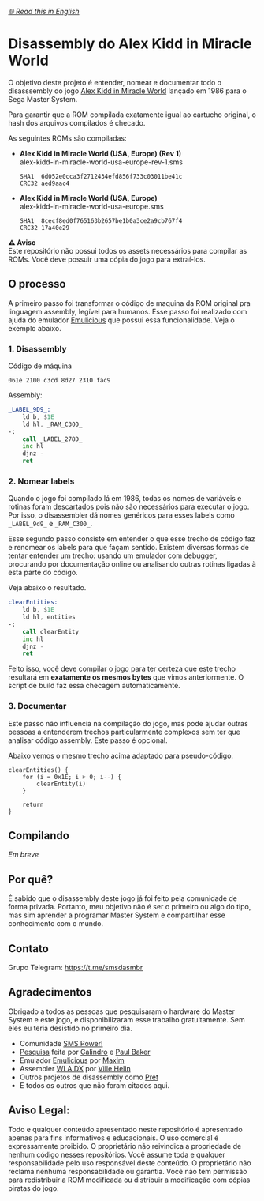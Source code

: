 *[🌐 Read this in English](README.md)*

# Disassembly do Alex Kidd in Miracle World

O objetivo deste projeto é entender, nomear e documentar todo o disasssembly do jogo [Alex Kidd in Miracle World](https://pt.wikipedia.org/wiki/Alex_Kidd_in_Miracle_World) lançado em 1986 para o Sega Master System.

Para garantir que a ROM compilada exatamente igual ao cartucho original, o hash dos arquivos compilados é checado.

As seguintes ROMs são compiladas:
- **Alex Kidd in Miracle World (USA, Europe) (Rev 1)**  
  alex-kidd-in-miracle-world-usa-europe-rev-1.sms  
  ```
  SHA1  6d052e0cca3f2712434efd856f733c03011be41c
  CRC32 aed9aac4
  ```
- **Alex Kidd in Miracle World (USA, Europe)**  
  alex-kidd-in-miracle-world-usa-europe.sms  
  ```
  SHA1  8cecf8ed0f765163b2657be1b0a3ce2a9cb767f4
  CRC32 17a40e29
  ```

**⚠️ Aviso**  
Este repositório não possui todos os assets necessários para compilar as ROMs. Você deve possuir uma cópia do jogo para extraí-los.

## O processo
A primeiro passo foi transformar o código de maquina da ROM original pra linguagem assembly, legível para humanos. Esse passo foi realizado com ajuda do emulador [Emulicious](https://emulicious.net/) que possui essa funcionalidade. Veja o exemplo abaixo.

### 1. Disassembly

Código de máquina
```
061e 2100 c3cd 8d27 2310 fac9
```

Assembly:
```asm
_LABEL_9D9_:
    ld b, $1E
    ld hl, _RAM_C300_
-:
    call _LABEL_278D_
    inc hl
    djnz -
    ret
```

### 2. Nomear labels
Quando o jogo foi compilado lá em 1986, todas os nomes de variáveis e rotinas foram descartados pois não são necessários para executar o jogo. Por isso, o disassembler dá nomes genéricos para esses labels como `_LABEL_9d9_` e `_RAM_C300_`.

Esse segundo passo consiste em entender o que esse trecho de código faz e renomear os labels para que façam sentido. Existem diversas formas de tentar entender um trecho: usando um emulador com debugger, procurando por documentação online ou analisando outras rotinas ligadas à esta parte do código.

Veja abaixo o resultado.

```asm
clearEntities:
    ld b, $1E
    ld hl, entities
-:
    call clearEntity
    inc hl
    djnz -
    ret

```

Feito isso, você deve compilar o jogo para ter certeza que este trecho resultará em **exatamente os mesmos bytes** que vimos anteriormente. O script de build faz essa checagem automaticamente.

### 3. Documentar
Este passo não influencia na compilação do jogo, mas pode ajudar outras pessoas a entenderem trechos particularmente complexos sem ter que analisar código assembly. Este passo é opcional.

Abaixo vemos o mesmo trecho acima adaptado para pseudo-código.

```
clearEntities() {
    for (i = 0x1E; i > 0; i--) {
        clearEntity(i)
    }
 
    return
}
```

## Compilando
*Em breve*

## Por quê?
É sabido que o disassembly deste jogo já foi feito pela comunidade de forma privada. Portanto, meu objetivo não é ser o primeiro ou algo do tipo, mas sim aprender a programar Master System e compartilhar esse conhecimento com o mundo.

## Contato
Grupo Telegram: https://t.me/smsdasmbr

## Agradecimentos
Obrigado a todos as pessoas que pesquisaram o hardware do Master System e este jogo, e disponibilizaram esse trabalho gratuitamente. Sem eles eu teria desistido no primeiro dia.

- Comunidade [SMS Power!](https://www.smspower.org/)
- [Pesquisa](https://www.smspower.org/Development/AlexKiddInMiracleWorld-SMS) feita por [Calindro](https://www.smspower.org/forums/member6944) e [Paul Baker](https://www.smspower.org/forums/member501)
- Emulador [Emulicious](https://emulicious.net/) por [Maxim](https://www.smspower.org/forums/member6944)
- Assembler [WLA DX](https://github.com/vhelin/wla-dx) por [Ville Helin](https://github.com/vhelin)
- Outros projetos de disassembly como [Pret](https://github.com/pret)
- E todos os outros que não foram citados aqui.

## Aviso Legal:
Todo e qualquer conteúdo apresentado neste repositório é apresentado apenas para fins informativos e educacionais.
O uso comercial é expressamente proibido. O proprietário não reivindica a propriedade de nenhum código nesses repositórios.
Você assume toda e qualquer responsabilidade pelo uso responsável deste conteúdo. O proprietário não reclama nenhuma responsabilidade ou garantia.
Você não tem permissão para redistribuir a ROM modificada ou distribuir a modificação com cópias piratas do jogo.

